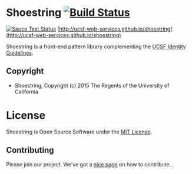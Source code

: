 # Shoestring  [![Build Status](https://travis-ci.org/ucsf-web-services/shoestring.svg?branch=master)](https://travis-ci.org/ucsf-web-services/shoestring)
[![Sauce Test Status](https://saucelabs.com/buildstatus/shoestring)](https://saucelabs.com/u/shoestring)
[http://ucsf-web-services.github.io/shoestring](http://ucsf-web-services.github.io/shoestring)

Shoestring is a front-end pattern library complementing the [UCSF Identity Guidelines](http://identity.ucsf.edu/website).

## Copyright

* Shoestring, Copyright (c) 2015 The Regents of the University of California

# License

Shoestring is Open Source Software under the [MIT License](https://opensource.org/licenses/MIT).

## Contributing
Please join our project. We've got a [nice page](https://github.com/ucsf-web-services/shoestring/blob/master/CONTRIBUTING.md)  on how to contribute...
